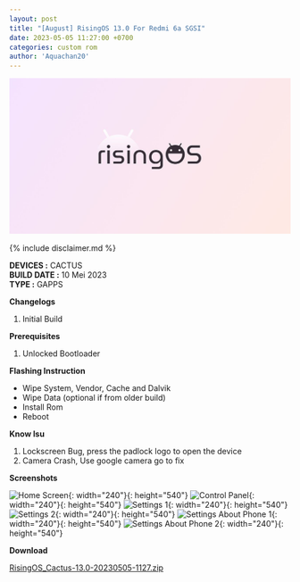 ```yaml
---
layout: post
title: "[August] RisingOS 13.0 For Redmi 6a SGSI"
date: 2023-05-05 11:27:00 +0700
categories: custom rom
author: 'Aquachan20'
---
```

![RisingOS Banner](/assets/images/banner/risingos.jpg)

{% include disclaimer.md %}

**DEVICES :** CACTUS<br>
**BUILD DATE :** 10 Mei 2023<br>
**TYPE :** GAPPS

**Changelogs**
<ol>
    <li>Initial Build</li>
</ol>

**Prerequisites**
<ol>
    <li>Unlocked Bootloader</li>
</ol>

**Flashing Instruction**
<ul>
    <li>Wipe System, Vendor, Cache and Dalvik</li>
    <li>Wipe Data (optional if from older build)</li>
    <li>Install Rom</li>
    <li>Reboot</li>
</ul>

**Know Isu**
<ol>
    <li>Lockscreen Bug, press the padlock logo to open the device</li>
    <li>Camera Crash, Use google camera go to fix</li>
</ol>

**Screenshots**

![Home Screen](/assets/images/screenshots/2023/Mei/05/rising-1.png){: width="240"}{: height="540"}
![Control Panel](/assets/images/screenshots/2023/Mei/05/rising-2.png){: width="240"}{: height="540"}
![Settings 1](/assets/images/screenshots/2023/Mei/05/rising-3.png){: width="240"}{: height="540"}
![Settings 2](/assets/images/screenshots/2023/Mei/05/rising-4.png){: width="240"}{: height="540"}
![Settings About Phone 1](/assets/images/screenshots/2023/Mei/05/rising-5.png){: width="240"}{: height="540"}
![Settings About Phone 2](/assets/images/screenshots/2023/Mei/05/rising-6.png){: width="240"}{: height="540"}

**Download**

[RisingOS_Cactus-13.0-20230505-1127.zip](https://t.me/Cactus_Indonesia/1035814)




